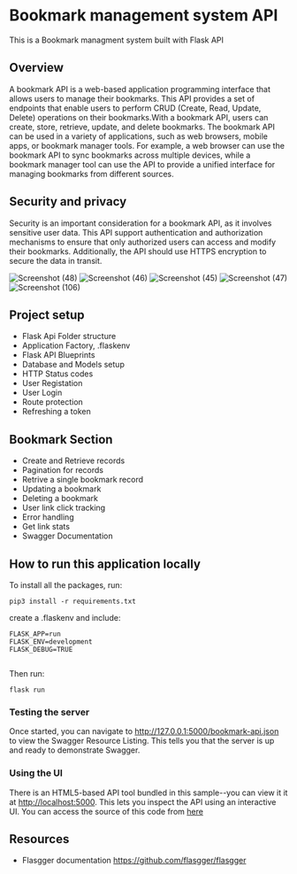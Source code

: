 #   Bookmark management system API

This is a Bookmark managment system built with Flask API

## Overview
A bookmark API is a web-based application programming interface that allows users to manage their bookmarks. This API provides a set of endpoints that enable users to perform CRUD (Create, Read, Update, Delete) operations on their bookmarks.With a bookmark API, users can create, store, retrieve, update, and delete bookmarks.
The bookmark API can be used in a variety of applications, such as web browsers, mobile apps, or bookmark manager tools. For example, a web browser can use the bookmark API to sync bookmarks across multiple devices, while a bookmark manager tool can use the API to provide a unified interface for managing bookmarks from different sources.

## Security and privacy
Security is an important consideration for a bookmark API, as it involves sensitive user data. This API support authentication and authorization mechanisms to ensure that only authorized users can access and modify their bookmarks. Additionally, the API should use HTTPS encryption to secure the data in transit.

![Screenshot (48)](https://user-images.githubusercontent.com/63925047/232069081-c2fb33b2-e857-4325-9500-18bc7627d786.png)
![Screenshot (46)](https://user-images.githubusercontent.com/63925047/232069067-ddbbeec3-3db7-4f22-8487-df34d0974438.png)
![Screenshot (45)](https://user-images.githubusercontent.com/63925047/232069056-f811d576-bb8d-427d-9404-4e825c048562.png)
![Screenshot (47)](https://user-images.githubusercontent.com/63925047/232069076-d3c706f4-5511-44db-b6ee-5bc8b5416817.png)
![Screenshot (106)](https://user-images.githubusercontent.com/63925047/210275145-caad10ad-913d-448e-9927-9dfcaeb09673.png)


## Project setup
- Flask Api Folder structure
- Application Factory, .flaskenv
- Flask API Blueprints
- Database and Models setup
- HTTP Status codes
- User Registation
- User Login
- Route protection
- Refreshing a token

## Bookmark Section
- Create and Retrieve records
- Pagination for records
- Retrive a single bookmark record
- Updating a bookmark
- Deleting a bookmark 
- User link click tracking
- Error handling 
- Get link stats
- Swagger Documentation

## How to run this application locally

To install all the packages, run:

```
pip3 install -r requirements.txt

```

create a .flaskenv and include:

```
FLASK_APP=run
FLASK_ENV=development
FLASK_DEBUG=TRUE


```

Then run:

```
flask run

```
### Testing the server
Once started, you can navigate to 
http://127.0.0.1:5000/bookmark-api.json to view the Swagger Resource Listing.
This tells you that the server is up and ready to demonstrate Swagger.
### Using the UI
There is an HTML5-based API tool bundled in this sample--you can view it it at [http://localhost:5000](http://localhost:8080). This lets you inspect the API using an interactive UI.  You can access the source of this code from [here](https://github.com/swagger-api/swagger-ui)
​
## Resources
-   Flasgger documentation
https://github.com/flasgger/flasgger

